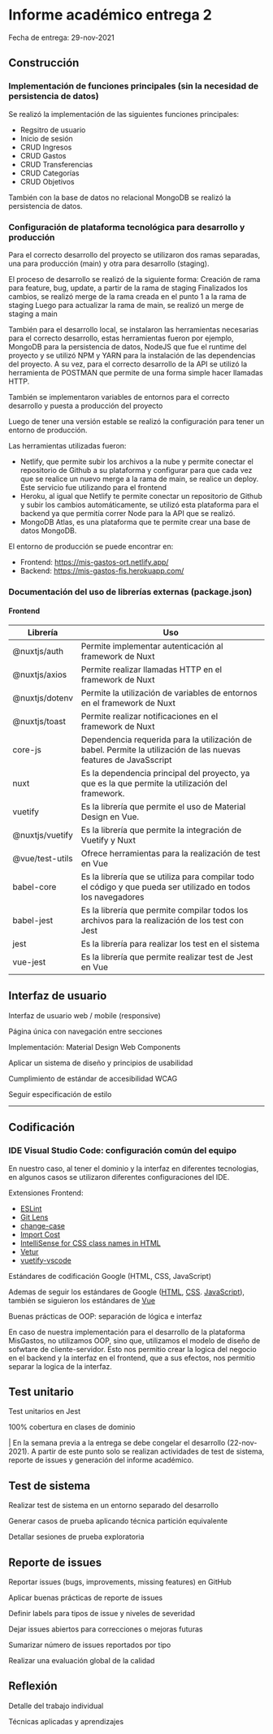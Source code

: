 # Informe académico entrega 2
Fecha de entrega: 29-nov-2021

## Construcción

### Implementación de funciones principales (sin la necesidad de persistencia de datos)

Se realizó la implementación de las siguientes funciones principales:
* Regsitro de usuario
* Inicio de sesión
* CRUD Ingresos
* CRUD Gastos
* CRUD Transferencias
* CRUD Categorías
* CRUD Objetivos

También con la base de datos no relacional MongoDB se realizó la persistencia de datos.


### Configuración de plataforma tecnológica para desarrollo y producción

Para el correcto desarrollo del proyecto se utilizaron dos ramas separadas, una para producción (main) y otra para desarrollo (staging). 

El proceso de desarrollo se realizó de la siguiente forma:
Creación de rama para feature, bug, update, a partir de la rama de staging
Finalizados los cambios, se realizó merge de la rama creada en el punto 1 a la rama de staging
Luego para actualizar la rama de main, se realizó un merge de staging a main 

También para el desarrollo local, se instalaron las herramientas necesarias para el correcto desarrollo, estas herramientas fueron por ejemplo, MongoDB para la persistencia de datos, NodeJS que fue el runtime del proyecto y se utilizó NPM y YARN para la instalación de las dependencias del proyecto. A su vez, para el correcto desarrollo de la API se utilizó la herramienta de POSTMAN que permite de una forma simple hacer llamadas HTTP.

También se implementaron variables de entornos para el correcto desarrollo y puesta a producción del proyecto

Luego de tener una versión estable se realizó la configuración para tener un entorno de producción. 

Las herramientas utilizadas fueron:
* Netlify, que permite subir los archivos a la nube y permite conectar el repositorio de Github a su plataforma y configurar para que cada vez que se realice un nuevo merge a la rama de main, se realice un deploy. Este servicio fue utilizando para el frontend
* Heroku, al igual que Netlify te permite conectar un repositorio de Github y subir los cambios automáticamente, se utilizó esta plataforma para el backend ya que permitía correr Node para la API que se realizó.
* MongoDB Atlas, es una plataforma que te permite crear una base de datos MongoDB.

El entorno de producción se puede encontrar en:
* Frontend: https://mis-gastos-ort.netlify.app/ 
* Backend: https://mis-gastos-fis.herokuapp.com/ 

### Documentación del uso de librerías externas (package.json)

#### Frontend

| Librería          | Uso |
|-------------------|-----|
| @nuxtjs/auth      | Permite implementar autenticación al framework de Nuxt  | 
| @nuxtjs/axios     | Permite realizar llamadas HTTP en el framework de Nuxt  |
| @nuxtjs/dotenv    | Permite la utilización de variables de entornos en el framework de Nuxt  |
| @nuxtjs/toast     | Permite realizar notificaciones en el framework de Nuxt  |
| core-js           | Dependencia requerida para la utilización de babel. Permite la utilización de las nuevas features de JavaSscript  |
| nuxt              | Es la dependencia principal del proyecto, ya que es la que permite la utilización del framework.  |
| vuetify           | Es la librería que permite el uso de Material Design en Vue.  |
| @nuxtjs/vuetify   | Es la librería que permite la integración de Vuetify y Nuxt  |
| @vue/test-utils   | Ofrece herramientas para la realización de test en Vue  |
| babel-core        | Es la librería que se utiliza para compilar todo el código y que pueda ser utilizado en todos los navegadores  |
| babel-jest        | Es la librería que permite compilar todos los archivos para la realización de los test con Jest  |
| jest              | Es la librería para realizar los test en el sistema  |
| vue-jest          | Es la librería que permite realizar test de Jest en Vue  |

<!-- #### Backend TO DO -->

## Interfaz de usuario

Interfaz de usuario web / mobile (responsive)

Página única con navegación entre secciones

Implementación: Material Design Web Components

Aplicar un sistema de diseño y principios de usabilidad

Cumplimiento de estándar de accesibilidad WCAG

Seguir especificación de estilo

<hr>

## Codificación

### IDE Visual Studio Code: configuración común del equipo

En nuestro caso, al tener el dominio y la interfaz en diferentes tecnologias, en algunos casos se utilizaron diferentes configuraciones del IDE. 

Extensiones Frontend:
* [ESLint](https://marketplace.visualstudio.com/items?itemName=dbaeumer.vscode-eslint)
* [Git Lens](https://marketplace.visualstudio.com/items?itemName=eamodio.gitlens)
* [change-case](https://marketplace.visualstudio.com/items?itemName=wmaurer.change-case)
* [Import Cost](https://marketplace.visualstudio.com/items?itemName=wix.vscode-import-cost)
* [IntelliSense for CSS class names in HTML](https://marketplace.visualstudio.com/items?itemName=Zignd.html-css-class-completion)
* [Vetur](https://marketplace.visualstudio.com/items?itemName=octref.vetur)
* [vuetify-vscode](https://marketplace.visualstudio.com/items?itemName=vuetifyjs.vuetify-vscode)

<!-- Extensiones Backend -->

Estándares de codificación Google (HTML, CSS, JavaScript)

Ademas de seguir los estándares de Google ([HTML](https://google.github.io/styleguide/htmlcssguide.html#HTML), [CSS](https://google.github.io/styleguide/htmlcssguide.html#CSS). [JavaScript]()), también se siguieron los estándares de [Vue](https://es.vuejs.org/v2/style-guide/)

Buenas prácticas de OOP: separación de lógica e interfaz

En caso de nuestra implementación para el desarrollo de la plataforma MisGastos, no utilizamos OOP, sino que, utilizamos el modelo de diseño de sofwtare de cliente-servidor. Esto nos permitio crear la logica del negocio en el backend y la interfaz en el frontend, que a sus efectos, nos permitio separar la logica de la interfaz.

## Test unitario

Test unitarios en Jest

100% cobertura en clases de dominio


| En la semana previa a la entrega se debe congelar el desarrollo (22-nov-2021).
A partir de este punto solo se realizan actividades de test de sistema, reporte de issues y generación del informe académico.

## Test de sistema

Realizar test de sistema en un entorno separado del desarrollo

Generar casos de prueba aplicando técnica partición equivalente

Detallar sesiones de prueba exploratoria

## Reporte de issues

Reportar issues (bugs, improvements, missing features) en GitHub 

Aplicar buenas prácticas de reporte de issues

Definir labels para tipos de issue y niveles de severidad

Dejar issues abiertos para correcciones o mejoras futuras

Sumarizar número de issues reportados por tipo

Realizar una evaluación global de la calidad

## Reflexión

Detalle del trabajo individual

Técnicas aplicadas y aprendizajes
